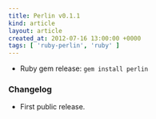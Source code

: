 ```yaml
---
title: Perlin v0.1.1
kind: article
layout: article
created_at: 2012-07-16 13:00:00 +0000
tags: [ 'ruby-perlin', 'ruby' ]
---
```


* Ruby gem release: `gem install perlin`

### Changelog

  * First public release.